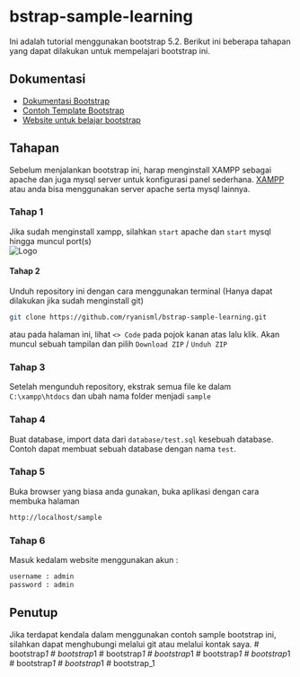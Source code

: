 ﻿# bstrap-sample-learning
Ini adalah tutorial menggunakan bootstrap 5.2. Berikut ini beberapa tahapan yang dapat dilakukan untuk mempelajari bootstrap ini.

## Dokumentasi
- [Dokumentasi Bootstrap](https://getbootstrap.com/docs/5.3/getting-started/introduction/)
- [Contoh Template Bootstrap](https://getbootstrap.com/docs/5.3/examples/)
- [Website untuk belajar bootstrap](https://www.w3schools.com/bootstrap5/index.php)

## Tahapan
Sebelum menjalankan bootstrap ini, harap menginstall XAMPP sebagai apache dan juga mysql server untuk konfigurasi panel sederhana. [XAMPP](https://www.apachefriends.org/download.html) atau anda bisa menggunakan server apache serta mysql lainnya.

### Tahap 1
Jika sudah menginstall xampp, silahkan `start` apache dan `start` mysql hingga muncul port(s)<br>
![Logo](https://www.edureka.co/blog/wp-content/uploads/2019/07/Xamp-Control-Panel-how-to-run-php-program-Edureka-1.jpg)

#### Tahap 2
Unduh repository ini dengan cara menggunakan terminal (Hanya dapat dilakukan jika sudah menginstall git)
```bash
git clone https://github.com/ryanisml/bstrap-sample-learning.git
```
atau pada halaman ini, lihat `<> Code` pada pojok kanan atas lalu klik. Akan muncul sebuah tampilan dan pilih `Download ZIP` / `Unduh ZIP`

### Tahap 3
Setelah mengunduh repository, ekstrak semua file ke dalam `C:\xampp\htdocs` dan ubah nama folder menjadi `sample`

### Tahap 4
Buat database, import data dari `database/test.sql` kesebuah database. Contoh dapat membuat sebuah database dengan nama `test`.

### Tahap 5
Buka browser yang biasa anda gunakan, buka aplikasi dengan cara membuka halaman
```bash
http://localhost/sample
```

### Tahap 6
Masuk kedalam website menggunakan akun :
```bash
username : admin
password : admin
```

## Penutup
Jika terdapat kendala dalam menggunakan contoh sample bootstrap ini, silahkan dapat menghubungi melalui git atau melalui kontak saya.
#   b o o t s t r a p _ 1  
 #   b o o t s t r a p _ 1  
 #   b o o t s t r a p _ 1  
 #   b o o t s t r a p _ 1  
 #   b o o t s t r a p _ 1  
 #   b o o t s t r a p _ 1  
 #   b o o t s t r a p _ 1  
 #   b o o t s t r a p _ 1  
 #   b o o t s t r a p _ 1  
 